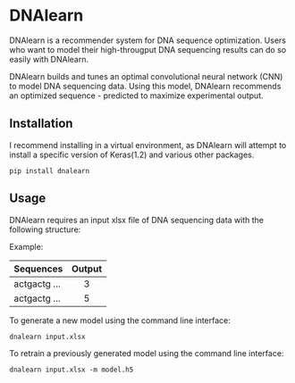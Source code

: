 # DNAlearn

DNAlearn is a recommender system for DNA sequence optimization. Users who want to model their high-througput DNA sequencing results can do so easily with DNAlearn. 

DNAlearn builds and tunes an optimal convolutional neural network (CNN) to model DNA sequencing data. Using this model, DNAlearn recommends an optimized sequence - predicted to maximize experimental output. 

## Installation
I recommend installing in a virtual environment, as DNAlearn will attempt to install a specific version of Keras(1.2) and various other packages.
	
	pip install dnalearn

## Usage
DNAlearn requires an input xlsx file of DNA sequencing data with the following structure:

Example:

| Sequences     | Output        |
| ------------- |:-------------:|
| actgactg ...  | 3      |
| actgactg ...  | 5      |



To generate a new model using the command line interface:

	dnalearn input.xlsx

To retrain a previously generated model using the command line interface:

	dnalearn input.xlsx -m model.h5
